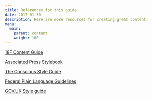 ```yaml
---
title: References for this guide
date: 2017-01-30
description: Here are more resources for creating great content.
menu:
  main:
    parent: content
    weight: 100
---
```


<a href="https://pages.18f.gov/content-guide/" class="external">18F Content Guide</a>

<a href="https://www.apstylebook.com/" class="external">Associated Press Stylebook</a>

<a href="http://consciousstyleguide.com/" class="external">The Conscious Style Guide</a>

<a href="http://www.plainlanguage.gov/howto/guidelines/FederalPLGuidelines/TOC.cfm" class="external">Federal Plain Language Guidelines</a>

<a href="https://www.gov.uk/guidance/style-guide" class="external">GOV.UK Style guide</a>
